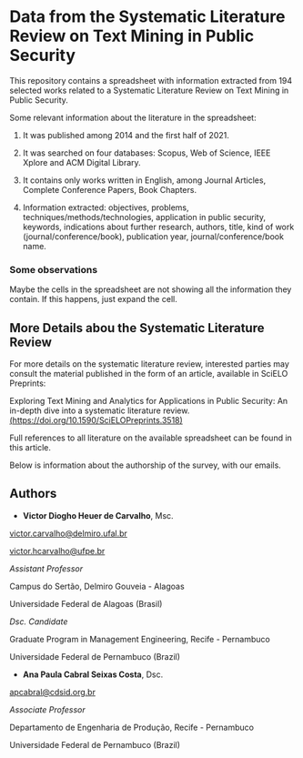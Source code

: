 # Data from the Systematic Literature Review on Text Mining in Public Security

This repository contains a spreadsheet with information extracted from 194 selected works related to a Systematic Literature Review on Text Mining in Public Security.

Some relevant information about the literature in the spreadsheet:

1. It was published among 2014 and the first half of 2021.

2. It was searched on four databases: Scopus, Web of Science, IEEE Xplore and ACM Digital Library.

3. It contains only works written in English, among Journal Articles, Complete Conference Papers, Book Chapters.

4. Information extracted: objectives, problems, techniques/methods/technologies, application in public security, keywords, indications about further research, authors, title, kind of work (journal/conference/book), publication year, journal/conference/book name.

### Some observations

Maybe the cells in the spreadsheet are not showing all the information they contain. If this happens, just expand the cell. 

## More Details abou the Systematic Literature Review

For more details on the systematic literature review, interested parties may consult the material published in the form of an article, available in SciELO Preprints:

Exploring Text Mining and Analytics for Applications in Public Security: An in-depth dive into a systematic literature review. 
[(https://doi.org/10.1590/SciELOPreprints.3518)](https://doi.org/10.1590/SciELOPreprints.3518)

Full references to all literature on the available spreadsheet can be found in this article.

Below is information about the authorship of the survey, with our emails.

## Authors

* **Victor Diogho Heuer de Carvalho**, Msc.

[victor.carvalho@delmiro.ufal.br](victor.carvalho@delmiro.ufal.br)

[victor.hcarvalho@ufpe.br](victor.hcarvalho@ufpe.br)

*Assistant Professor*

Campus do Sertão, Delmiro Gouveia - Alagoas

Universidade Federal de Alagoas (Brasil)

*Dsc. Candidate*

Graduate Program in Management Engineering, Recife - Pernambuco

Universidade Federal de Pernambuco (Brazil)


* **Ana Paula Cabral Seixas Costa**, Dsc.

[apcabral@cdsid.org.br](apcabral@cdsid.org.br)

*Associate Professor*

Departamento de Engenharia de Produção, Recife - Pernambuco

Universidade Federal de Pernambuco (Brazil)